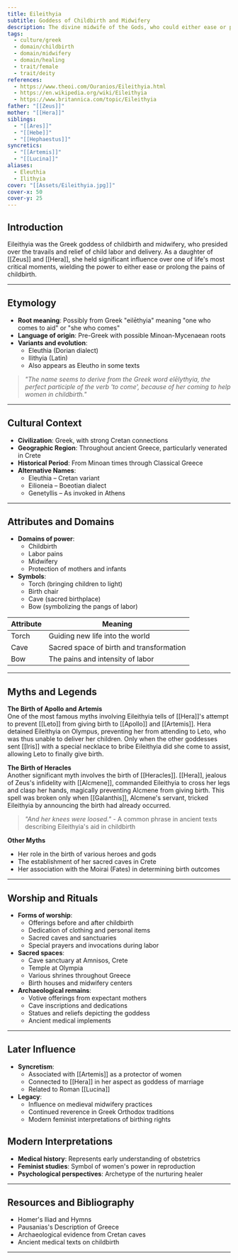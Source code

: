 ```yaml
---
title: Eileithyia
subtitle: Goddess of Childbirth and Midwifery
description: The divine midwife of the Gods, who could either ease or prolong the pains of childbirth
tags:
  - culture/greek
  - domain/childbirth
  - domain/midwifery
  - domain/healing
  - trait/female
  - trait/deity
references:
  - https://www.theoi.com/Ouranios/Eileithyia.html
  - https://en.wikipedia.org/wiki/Eileithyia
  - https://www.britannica.com/topic/Eileithyia
father: "[[Zeus]]"
mother: "[[Hera]]"
siblings:
  - "[[Ares]]"
  - "[[Hebe]]"
  - "[[Hephaestus]]"
syncretics:
  - "[[Artemis]]"
  - "[[Lucina]]"
aliases:
  - Eleuthia
  - Ilithyia
cover: "[[Assets/Eileithyia.jpg]]"
cover-x: 50
cover-y: 25
---
```

## Introduction
Eileithyia was the Greek goddess of childbirth and midwifery, who presided over the travails and relief of child labor and delivery. As a daughter of [[Zeus]] and [[Hera]], she held significant influence over one of life's most critical moments, wielding the power to either ease or prolong the pains of childbirth.

---

## Etymology

- **Root meaning**: Possibly from Greek "eilēthyia" meaning "one who comes to aid" or "she who comes"
- **Language of origin**: Pre-Greek with possible Minoan-Mycenaean roots
- **Variants and evolution**: 
  - Eleuthia (Dorian dialect)
  - Ilithyia (Latin)
  - Also appears as Eleutho in some texts

> *"The name seems to derive from the Greek word elēlythyia, the perfect participle of the verb 'to come', because of her coming to help women in childbirth."*

---

## Cultural Context

- **Civilization**: Greek, with strong Cretan connections
- **Geographic Region**: Throughout ancient Greece, particularly venerated in Crete
- **Historical Period**: From Minoan times through Classical Greece
- **Alternative Names**:
  - Eleuthia – Cretan variant
  - Eilioneia – Boeotian dialect
  - Genetyllis – As invoked in Athens

---

## Attributes and Domains

- **Domains of power**: 
  - Childbirth
  - Labor pains
  - Midwifery
  - Protection of mothers and infants
- **Symbols**: 
  - Torch (bringing children to light)
  - Birth chair
  - Cave (sacred birthplace)
  - Bow (symbolizing the pangs of labor)

| Attribute | Meaning |
|-----------|----------|
| Torch | Guiding new life into the world |
| Cave | Sacred space of birth and transformation |
| Bow | The pains and intensity of labor |

---

## Myths and Legends

**The Birth of Apollo and Artemis**  
One of the most famous myths involving Eileithyia tells of [[Hera]]'s attempt to prevent [[Leto]] from giving birth to [[Apollo]] and [[Artemis]]. Hera detained Eileithyia on Olympus, preventing her from attending to Leto, who was thus unable to deliver her children. Only when the other goddesses sent [[Iris]] with a special necklace to bribe Eileithyia did she come to assist, allowing Leto to finally give birth.

**The Birth of Heracles**  
Another significant myth involves the birth of [[Heracles]]. [[Hera]], jealous of Zeus's infidelity with [[Alcmene]], commanded Eileithyia to cross her legs and clasp her hands, magically preventing Alcmene from giving birth. This spell was broken only when [[Galanthis]], Alcmene's servant, tricked Eileithyia by announcing the birth had already occurred.

> *"And her knees were loosed."* - A common phrase in ancient texts describing Eileithyia's aid in childbirth

**Other Myths**  
- Her role in the birth of various heroes and gods
- The establishment of her sacred caves in Crete
- Her association with the Moirai (Fates) in determining birth outcomes

---

## Worship and Rituals

- **Forms of worship**: 
  - Offerings before and after childbirth
  - Dedication of clothing and personal items
  - Sacred caves and sanctuaries
  - Special prayers and invocations during labor
- **Sacred spaces**: 
  - Cave sanctuary at Amnisos, Crete
  - Temple at Olympia
  - Various shrines throughout Greece
  - Birth houses and midwifery centers
- **Archaeological remains**: 
  - Votive offerings from expectant mothers
  - Cave inscriptions and dedications
  - Statues and reliefs depicting the goddess
  - Ancient medical implements

---

## Later Influence

- **Syncretism**: 
  - Associated with [[Artemis]] as a protector of women
  - Connected to [[Hera]] in her aspect as goddess of marriage
  - Related to Roman [[Lucina]]
- **Legacy**:
  - Influence on medieval midwifery practices
  - Continued reverence in Greek Orthodox traditions
  - Modern feminist interpretations of birthing rights

## Modern Interpretations

- **Medical history**: Represents early understanding of obstetrics
- **Feminist studies**: Symbol of women's power in reproduction
- **Psychological perspectives**: Archetype of the nurturing healer

---

## Resources and Bibliography

- Homer's Iliad and Hymns
- Pausanias's Description of Greece
- Archaeological evidence from Cretan caves
- Ancient medical texts on childbirth

---